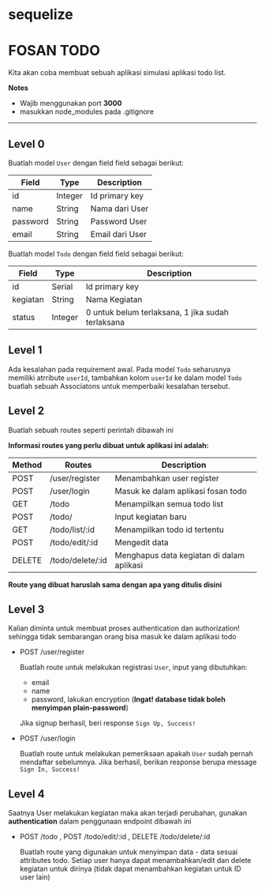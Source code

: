 # sequelize
# FOSAN TODO


Kita akan coba membuat sebuah aplikasi simulasi aplikasi todo list.

**Notes**

- Wajib menggunakan port **3000**
- masukkan node_modules pada .gitignore

---

## Level 0

Buatlah model `User` dengan field field sebagai berikut:

| Field    | Type   | Description                      |
| -------- | ------ | -------------------------------- |
| id       | Integer| Id primary key                   |
| name     | String | Nama dari User                   |
| password | String | Password User                    |
| email    | String | Email dari User                  |

Buatlah model  `Todo` dengan field field sebagai berikut:

| Field     | Type    | Description                                                  |
| --------- | ------- | ------------------------------------------------------------ |
| id        | Serial  | Id primary key                                               |
| kegiatan  | String  | Nama Kegiatan                                                |
| status    | Integer | 0 untuk belum terlaksana, 1 jika sudah terlaksana            |


## Level 1

Ada kesalahan pada requirement awal. Pada model `Todo` seharusnya memiliki atrribute `userId`, tambahkan kolom `userId` ke dalam model `Todo` buatlah sebuah Associatons untuk memperbaiki kesalahan tersebut.


## Level 2

Buatlah sebuah routes seperti perintah dibawah ini

**Informasi routes yang perlu dibuat untuk aplikasi ini adalah:**

| Method | Routes                 | Description                                       |
| ------ | ---------------------- | ------------------------------------------------- |
| POST   | /user/register         | Menambahkan user register                         |
| POST   | /user/login            | Masuk ke dalam aplikasi fosan todo                |
| GET    | /todo                  | Menampilkan semua todo list                       |
| POST   | /todo/                 | Input kegiatan baru                               |
| GET    | /todo/list/:id         | Menampilkan todo id tertentu                      |
| POST   | /todo/edit/:id         | Mengedit data                                     |
| DELETE | /todo/delete/:id       |Menghapus data kegiatan di dalam aplikasi          |

**Route yang dibuat haruslah sama dengan apa yang ditulis disini**

## Level 3

Kalian diminta untuk membuat proses authentication dan authorization! sehingga tidak sembarangan orang bisa masuk ke dalam aplikasi todo


- POST /user/register

  Buatlah route untuk melakukan registrasi `User`, input yang dibutuhkan:

  - email
  - name
  - password, lakukan encryption (**Ingat! database tidak boleh menyimpan plain-password**)

  Jika signup berhasil, beri response `Sign Up, Success!`
  

- POST /user/login

  Buatlah route untuk melakukan pemeriksaan apakah `User` sudah pernah mendaftar sebelumnya. Jika berhasil, berikan response berupa message `Sign In, Success!` 

## Level 4

Saatnya User melakukan kegiatan maka akan terjadi perubahan, gunakan  **authentication** dalam penggunaan endpoint dibawah ini

- POST /todo , POST /todo/edit/:id , DELETE /todo/delete/:id

  Buatlah route yang digunakan untuk menyimpan data - data sesuai attributes todo. Setiap user hanya dapat menambahkan/edit dan delete kegiatan untuk dirinya (tidak dapat menambahkan kegiatan untuk ID user lain)





